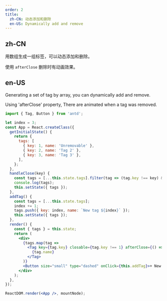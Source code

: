 ```yaml
---
order: 2
title: 
  zh-CN: 动态添加和删除
  en-US: Dynamically add and remove
---
```


## zh-CN

用数组生成一组标签，可以动态添加和删除。

使用 `afterClose` 删除时有动画效果。

## en-US

Generating a set of tag by array, you can dynamically add and remove.

Using 'afterClose' property, There are animated when a tag was removed.

````jsx
import { Tag, Button } from 'antd';

let index = 3;
const App = React.createClass({
  getInitialState() {
    return {
      tags: [
        { key: 1, name: 'Unremovable' },
        { key: 2, name: 'Tag 2' },
        { key: 3, name: 'Tag 3' },
      ],
    };
  },
  handleClose(key) {
    const tags = [...this.state.tags].filter(tag => (tag.key !== key) && tag);
    console.log(tags);
    this.setState({ tags });
  },
  addTag() {
    const tags = [...this.state.tags];
    index += 1;
    tags.push({ key: index, name: `New tag ${index}` });
    this.setState({ tags });
  },
  render() {
    const { tags } = this.state;
    return (
      <div>
        {tags.map(tag =>
          <Tag key={tag.key} closable={tag.key !== 1} afterClose={() => this.handleClose(tag.key)}>
            {tag.name}
          </Tag>
        )}
        <Button size="small" type="dashed" onClick={this.addTag}>+ New tag</Button>
      </div>
    );
  },
});

ReactDOM.render(<App />, mountNode);
````
